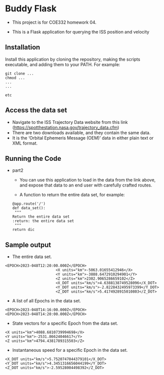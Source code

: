 Buddy Flask
=

* This project is for COE332 homework 04.

* This is a Flask application for querying the ISS position and velocity

Installation
--
Install this application by cloning the repository, making the scripts executable, and adding them to your PATH. For example:

```
git clone ...
chmod ...
...
...

etc
```
Access the data set
--

* Navigate to the ISS Trajectory Data website from this link (https://spotthestation.nasa.gov/trajectory_data.cfm)
* There are two downloads available, and they contain the same data.
*  It is the ‘Orbital Ephemeris Message (OEM)’ data in either plain text or XML format. 


Running the Code
--
* part2
   * You can use this application to load in the data from the link above, and expose that data to an end user with carefully crafted routes.
    
   * A function to return the entire data set, for example:
   
    ```
  @app.route('/')
  def data_set():
     """
    Return the entire data set
    :return: the entire data set
     """
    return dic
    ```
   
 Sample output
 --
 * The entire data set.
 ```
<EPOCH>2023-048T12:20:00.000Z</EPOCH>
                        <X units="km">-5063.01655412946</X>
                        <Y units="km">-3888.6472910294901</Y>
                        <Z units="km">2302.9065286659102</Z>
                        <X_DOT units="km/s">4.6388138749528096</X_DOT>
                        <Y_DOT units="km/s">-2.8228432495973399</Y_DOT>
                        <Z_DOT units="km/s">5.4174928915010803</Z_DOT>
```
* A list of all Epochs in the data set.
```
<EPOCH>2023-048T14:16:00.000Z</EPOCH>
<EPOCH>2023-048T14:20:00.000Z</EPOCH>
```
* State vectors for a specific Epoch from the data set.
```
<X units="km">4088.6810739994698</X>
<Y units="km">-2531.86624046617</Y>
<Z units="km">4794.4381789315503</Z>
```
* Instantaneous speed for a specific Epoch in the data set.
```
<X_DOT units="km/s">5.7520747044379101</X_DOT>
<Y_DOT units="km/s">4.3451316656044199</Y_DOT>
<Z_DOT units="km/s">-2.59528004498392</Z_DOT>

```



